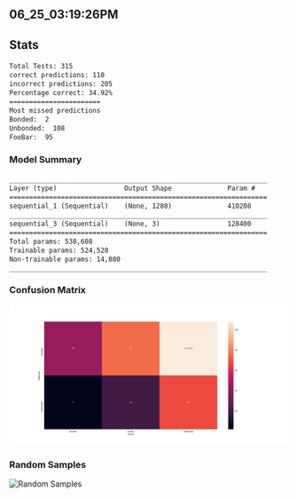 ## 06_25_03:19:26PM 

## Stats 
```
Total Tests: 315
correct predictions: 110
incorrect predictions: 205
Percentage correct: 34.92%
=======================
Most missed predictions
Bonded:  2
Unbonded:  108
FooBar:  95
``` 
### Model Summary 
```Model: "sequential_4"
_________________________________________________________________
Layer (type)                 Output Shape              Param #   
=================================================================
sequential_1 (Sequential)    (None, 1280)              410208    
_________________________________________________________________
sequential_3 (Sequential)    (None, 3)                 128400    
=================================================================
Total params: 538,608
Trainable params: 524,528
Non-trainable params: 14,080
_________________________________________________________________
``` 
### Confusion Matrix 
![Confusion Matrix](imgs/06_25_03:19:26PM.png) 
### Random Samples 
![Random Samples](imgs/rand_samples_06_25_03:19:26PM.png) 
